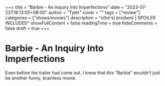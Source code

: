 +++
title = "Barbie - An Inquiry Into Imperfections"
date = "2023-07-23T18:13:05+08:00"
author = "Tyler"
cover = ""
tags = ["review"]
categories = ["shows/movies"]
description = "s(he's) bro(ken) | SPOILER INCLUDED"
showFullContent = false
readingTime = true
hideComments = false
draft = true
+++

# Barbie - An Inquiry Into Imperfections

Even before the trailer had come out, I knew that this "Barbie" wouldn't just be another funny, brainless movie. 
